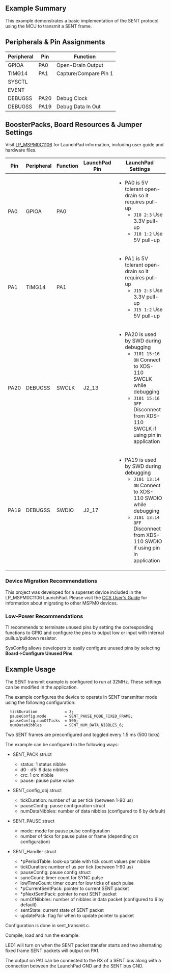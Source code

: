 ## Example Summary

This example demonstrates a basic implementation of the SENT protocol using the MCU to transmit a SENT frame.

## Peripherals & Pin Assignments

| Peripheral | Pin | Function |
| --- | --- | --- |
| GPIOA | PA0 | Open-Drain Output |
| TIMG14 | PA1 | Capture/Compare Pin 1 |
| SYSCTL |  |  |
| EVENT |  |  |
| DEBUGSS | PA20 | Debug Clock |
| DEBUGSS | PA19 | Debug Data In Out |

## BoosterPacks, Board Resources & Jumper Settings

Visit [LP_MSPM0C1106](https://www.ti.com/tool/LP-MSPM0C1106) for LaunchPad information, including user guide and hardware files.

| Pin | Peripheral | Function | LaunchPad Pin | LaunchPad Settings |
| --- | --- | --- | --- | --- |
| PA0 | GPIOA | PA0 |  | <ul><li>PA0 is 5V tolerant open-drain so it requires pull-up<ul><li>`J10 2:3` Use 3.3V pull-up <li>`J10 1:2` Use 5V pull-up</ul></ul> |
| PA1 | TIMG14 | PA1 |  | <ul><li>PA1 is 5V tolerant open-drain so it requires pull-up<ul><li>`J15 2:3` Use 3.3V pull-up <li>`J15 1:2` Use 5V pull-up</ul></ul> |
| PA20 | DEBUGSS | SWCLK | J2_13 | <ul><li>PA20 is used by SWD during debugging<br><ul><li>`J101 15:16 ON` Connect to XDS-110 SWCLK while debugging<br><li>`J101 15:16 OFF` Disconnect from XDS-110 SWCLK if using pin in application</ul></ul> |
| PA19 | DEBUGSS | SWDIO | J2_17 | <ul><li>PA19 is used by SWD during debugging<br><ul><li>`J101 13:14 ON` Connect to XDS-110 SWDIO while debugging<br><li>`J101 13:14 OFF` Disconnect from XDS-110 SWDIO if using pin in application</ul></ul> |

### Device Migration Recommendations
This project was developed for a superset device included in the LP_MSPM0C1106 LaunchPad. Please
visit the [CCS User's Guide](https://software-dl.ti.com/msp430/esd/MSPM0-SDK/latest/docs/english/tools/ccs_ide_guide/doc_guide/doc_guide-srcs/ccs_ide_guide.html#sysconfig-project-migration)
for information about migrating to other MSPM0 devices.

### Low-Power Recommendations
TI recommends to terminate unused pins by setting the corresponding functions to
GPIO and configure the pins to output low or input with internal
pullup/pulldown resistor.

SysConfig allows developers to easily configure unused pins by selecting **Board**→**Configure Unused Pins**.

<!-- For more information about jumper configuration to achieve low-power using the
MSPM0 LaunchPad, please visit the [LP-MSPM0L1306 User's Guide](https://www.ti.com/lit/slau869). -->

## Example Usage

The SENT transmit example is configured to run at 32MHz. These settings
can be modified in the application.

The example configures the device to operate in SENT transmitter mode using the following configuration:

~~~
  tickDuration            = 3;
  pauseConfig.mode        = SENT_PAUSE_MODE_FIXED_FRAME;
  pauseConfig.numOfTicks  = 500;
  numDataNibbles          = SENT_NUM_DATA_NIBBLES_6;
~~~

Two SENT frames are preconfigured and toggled every 1.5 ms (500 ticks)

The example can be configured in the following ways:
- SENT_PACK struct
    - status: 1 status nibble
    - d0 - d5: 6 data nibbles
    - crc: 1 crc nibble
    - pause: pause pulse value

- SENT_config_obj struct
    - tickDuration: number of us per tick (between 1-90 us)
    - pauseConfig: pause configuration struct
    - numDataNibbles: number of data nibbles (configured to 6 by default)

- SENT_PAUSE struct
    - mode: mode for pause pulse configuration
    - number of ticks for pause pulse or frame (depending on configuration)

- SENT_Handler struct
    - *pPeriodTable: look-up table with tick count values per nibble
    - tickDuration: number of us per tick (between 1-90 us)
    - pauseConfig: pause config struct
    - syncCount: timer count for SYNC pulse
    - lowTimeCount: timer count for low ticks of each pulse
    - *pCurrentSentPack: pointer to current SENT packet
    - *pNextSentPack: pointer to next SENT packet
    - numOfNibbles: number of nibbles in data packet (configured to 6 by default)
    - sentState: current state of SENT packet
    - updatePack: flag for when to update pointer to packet


Configuration is done in sent_transmit.c.

Compile, load and run the example.

LED1 will turn on when the SENT packet transfer starts and two alternating fixed frame SENT packets will output on PA1.

The output on PA1 can be connected to the RX of a SENT bus along with a connection between the LaunchPad GND and the SENT bus GND.
